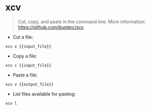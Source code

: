 # xcv

> Cut, copy, and paste in the command line.
> More information: <https://github.com/busterc/xcv>.

- Cut a file:

`xcv x {{input_file}}`

- Copy a file:

`xcv c {{input_file}}`

- Paste a file:

`xcv v {{output_file}}`

- List files available for pasting:

`xcv l`
